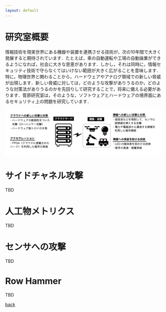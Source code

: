 ```yaml
---
layout: default
---
```


# 研究室概要

情報技術を現実世界にある機器や装置を連携させる技術が，次の10年間で大きく発展すると期待されています．たとえば，車の自動運転や工場の自動操業ができるようになれば，社会に大きな恩恵があります．しかし，それは同時に，情報セキュリティ技術で守らなくてはいけない範囲が大きく広がることを意味します．特に，物理世界と関わることから，ハードウェアやアナログ領域での新しい脅威が出現します．新しい脅威に対しては，どのような攻撃がありうるのか，どのような対策法がありうるのかを先回りして研究することで，将来に備える必要があります．菅原研究室は，そのような，ソフトウェアとハードウェアの境界面にあるセキュリティ上の問題を研究しています． 

![iot](fig/iot.png)

# サイドチャネル攻撃

TBD

# 人工物メトリクス

TBD

# センサへの攻撃

TBD

# Row Hammer

TBD

[back](./)
